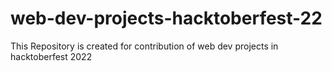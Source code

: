 # web-dev-projects-hacktoberfest-22
This Repository is created for contribution of web dev projects in hacktoberfest 2022
